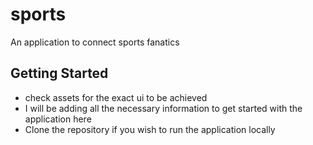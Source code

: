 # sports

An application to connect sports fanatics

## Getting Started

- check assets for the exact ui to be achieved
- I will be adding all the necessary information to get started with the application here
- Clone the repository if you wish to run the application locally
